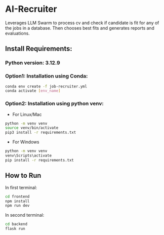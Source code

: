 # AI-Recruiter
Leverages LLM Swarm to process cv and check if candidate is fit for any of the jobs in a database. 
Then chooses best fits and generates reports and evaluations.

## Install Requirements:
### Python version: 3.12.9
### Option1: Installation using Conda:
```bash
conda env create -f job-recruiter.yml
conda activate [env_name]
```
### Option2: Installation using python venv:
* For Linux/Mac
```bash
python -m venv venv
source venv/bin/activate
pip3 install -r requirements.txt
```
* For Windows
```bash
python -m venv venv
venv\Scripts\activate
pip install -r requirements.txt
```
## How to Run
In first terminal:
```bash
cd frontend
npm install
npm run dev
```

In second terminal:
```bash
cd backend
flask run
```
